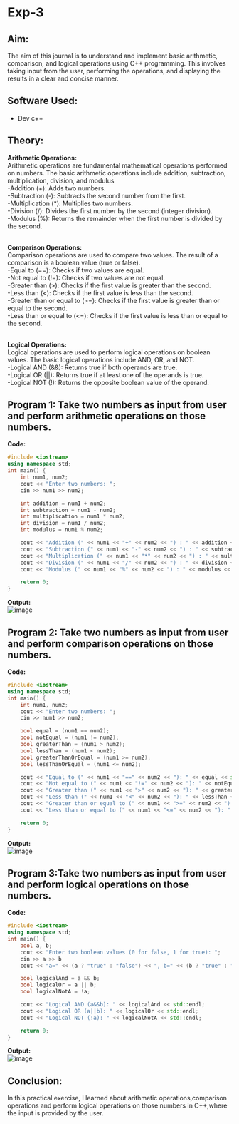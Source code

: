 # Exp-3
## Aim:
The aim of this journal is to understand and implement basic arithmetic, comparison, and logical operations using C++ programming. This involves taking input from the user, performing the operations, and displaying the results in a clear and concise manner.

## Software Used:
- Dev c++

## Theory:
<strong>Arithmetic Operations:</strong>
<br>Arithmetic operations are fundamental mathematical operations performed on numbers. The basic arithmetic operations include addition, subtraction, multiplication, division, and modulus
<br>  -Addition (+): Adds two numbers.
<br>  -Subtraction (-): Subtracts the second number from the first.
<br>  -Multiplication (*): Multiplies two numbers.
<br>  -Division (/): Divides the first number by the second (integer division).
<br>  -Modulus (%): Returns the remainder when the first number is divided by the second.

<br><strong>Comparison Operations:</strong>
<br>Comparison operations are used to compare two values. The result of a comparison is a boolean value (true or false).
<br>  -Equal to (==): Checks if two values are equal.
<br>  -Not equal to (!=): Checks if two values are not equal.
<br>  -Greater than (>): Checks if the first value is greater than the second.
<br>  -Less than (<): Checks if the first value is less than the second.
<br>  -Greater than or equal to (>=): Checks if the first value is greater than or equal to the second.
<br>  -Less than or equal to (<=): Checks if the first value is less than or equal to the second.

<br><strong>Logical Operations:</strong>
<br>Logical operations are used to perform logical operations on boolean values. The basic logical operations include AND, OR, and NOT.
<br>  -Logical AND (&&): Returns true if both operands are true.
<br>  -Logical OR (||): Returns true if at least one of the operands is true.
<br>  -Logical NOT (!): Returns the opposite boolean value of the operand.

## Program 1: Take two numbers as input from user and perform arithmetic operations on those numbers.

<strong> Code: </strong>
<br>
```cpp
#include <iostream>
using namespace std;
int main() {
    int num1, num2;
    cout << "Enter two numbers: ";
    cin >> num1 >> num2;

    int addition = num1 + num2;
    int subtraction = num1 - num2;
    int multiplication = num1 * num2;
    int division = num1 / num2;
    int modulus = num1 % num2;

    cout << "Addition (" << num1 << "+" << num2 << ") : " << addition << std::endl;
    cout << "Subtraction (" << num1 << "-" << num2 << ") : " << subtraction << std::endl;
    cout << "Multiplication (" << num1 << "*" << num2 << ") : " << multiplication << std::endl;
    cout << "Division (" << num1 << "/" << num2 << ") : " << division << std::endl;
    cout << "Modulus (" << num1 << "%" << num2 << ") : " << modulus << std::endl;

    return 0;
}
```

<strong> Output: </strong>
<br>
![image](https://github.com/user-attachments/assets/b2fe86a9-0318-4aa3-8e9d-3d56adce9f9e)


## Program 2: Take two numbers as input from user and perform comparison operations on those numbers.

<strong> Code: </strong>
<br>
```cpp
#include <iostream>
using namespace std;
int main() {
    int num1, num2;
    cout << "Enter two numbers: ";
    cin >> num1 >> num2;

    bool equal = (num1 == num2);
    bool notEqual = (num1 != num2);
    bool greaterThan = (num1 > num2);
    bool lessThan = (num1 < num2);
    bool greaterThanOrEqual = (num1 >= num2);
    bool lessThanOrEqual = (num1 <= num2);

    cout << "Equal to (" << num1 << "==" << num2 << "): " << equal << std::endl;
    cout << "Not equal to (" << num1 << "!=" << num2 << "): " << notEqual << std::endl;
    cout << "Greater than (" << num1 << ">" << num2 << "): " << greaterThan << std::endl;
    cout << "Less than (" << num1 << "<" << num2 << "): " << lessThan << std::endl;
    cout << "Greater than or equal to (" << num1 << ">=" << num2 << "): " << greaterThanOrEqual << std::endl;
    cout << "Less than or equal to (" << num1 << "<=" << num2 << "): " << lessThanOrEqual << std::endl;

    return 0;
}
```

<strong> Output: </strong>
<br>
![image](https://github.com/user-attachments/assets/e263fc8b-d5f9-4220-9cec-aaca93d72439)


## Program 3:Take two numbers as input from user and perform logical operations on those numbers.

<strong> Code: </strong>
<br>
```cpp
#include <iostream>
using namespace std;
int main() {
    bool a, b;
    cout << "Enter two boolean values (0 for false, 1 for true): ";
    cin >> a >> b
    cout << "a=" << (a ? "true" : "false") << ", b=" << (b ? "true" : "false") << std::endl;

    bool logicalAnd = a && b;
    bool logicalOr = a || b;
    bool logicalNotA = !a;

    cout << "Logical AND (a&&b): " << logicalAnd << std::endl;
    cout << "Logical OR (a||b): " << logicalOr << std::endl;
    cout << "Logical NOT (!a): " << logicalNotA << std::endl;

    return 0;
}
```

<strong> Output: </strong>
<br>
![image](https://github.com/user-attachments/assets/3eef7c22-d547-43ea-847b-6654bf921107)


## Conclusion:
In this practical exercise, I learned about arithmetic operations,comparison operations and perform logical operations on those numbers in C++,where the input is provided by the user.






